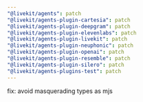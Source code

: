 ```yaml
---
"@livekit/agents": patch
"@livekit/agents-plugin-cartesia": patch
"@livekit/agents-plugin-deepgram": patch
"@livekit/agents-plugin-elevenlabs": patch
"@livekit/agents-plugin-livekit": patch
"@livekit/agents-plugin-neuphonic": patch
"@livekit/agents-plugin-openai": patch
"@livekit/agents-plugin-resemble": patch
"@livekit/agents-plugin-silero": patch
"@livekit/agents-plugins-test": patch
---
```


fix: avoid masquerading types as mjs
